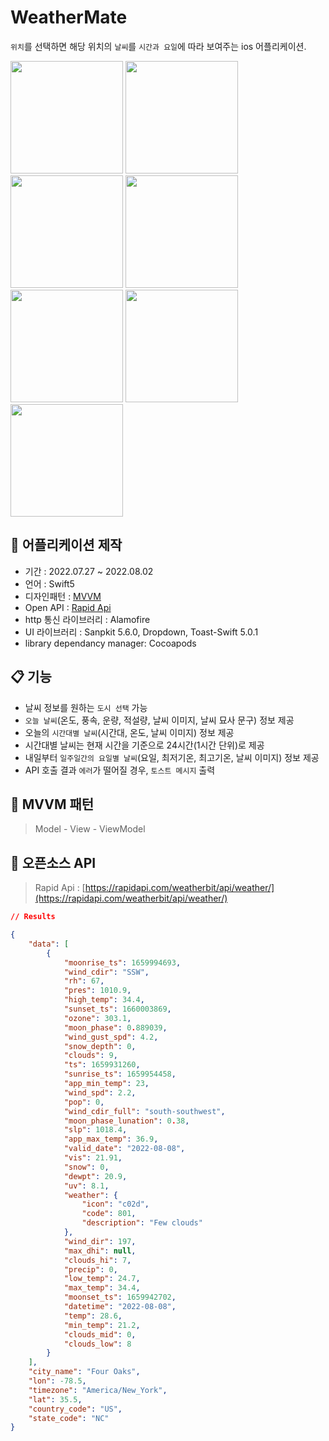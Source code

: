 # WeatherMate

`위치`를 선택하면 해당 위치의 `날씨`를 `시간과 요일`에 따라 보여주는 ios 어플리케이션.

<div>
    <span>
        <img src="https://user-images.githubusercontent.com/75922558/182289456-90c722f4-eaf0-472f-801f-df106c996a21.png" width="180"/>
    </span>
    <span>
        <img src="https://user-images.githubusercontent.com/75922558/182289474-fc466f99-8c76-495d-9eea-08bcaf116ca9.png" width="180"/>
    </span>
    <span>
        <img src="https://user-images.githubusercontent.com/75922558/182289477-cc7c0a37-655d-438b-8a10-fd1eb3a355f3.png" width="180"/>
    </span>
    <span>
        <img src="https://user-images.githubusercontent.com/75922558/182289480-30c1b409-7cd8-4454-aebb-8cab2818ec1b.png" width="180"/>
    </span>
    <span>
        <img src="https://user-images.githubusercontent.com/75922558/182289482-e50018d5-14f7-4836-9143-dfa733123c9f.png" width="180"/>
    </span>
    <span>
        <img src="https://user-images.githubusercontent.com/75922558/182289483-63eb1b5a-dbf1-4089-bed9-2ee247f62891.png" width="180"/>
    </span>
    <span>
        <img src="https://user-images.githubusercontent.com/75922558/182289485-7a13f30b-dcf8-4917-ad3a-49abf9b13760.png" width="180"/>
    </span>
</div>

## 🚀 어플리케이션 제작

- 기간 : 2022.07.27 ~ 2022.08.02
- 언어 : Swift5
- 디자인패턴 : [MVVM](#-mvvm-패턴)
- Open API : [Rapid Api](#-오픈소스-api)
- http 통신 라이브러리 : Alamofire
- UI 라이브러리 : Sanpkit 5.6.0, Dropdown, Toast-Swift 5.0.1
- library dependancy manager: Cocoapods

## 📋 기능

- 날씨 정보를 원하는 `도시 선택` 가능
- `오늘 날씨`(온도, 풍속, 운량, 적설량, 날씨 이미지, 날씨 묘사 문구) 정보 제공
- 오늘의 `시간대별 날씨`(시간대, 온도, 날씨 이미지) 정보 제공
- 시간대별 날씨는 현재 시간을 기준으로 24시간(1시간 단위)로 제공
- 내일부터 `일주일간의 요일별 날씨`(요일, 최저기온, 최고기온, 날씨 이미지) 정보 제공
- API 호출 결과 `에러`가 떨어질 경우, `토스트 메시지` 출력

## 📍 MVVM 패턴

> Model - View - ViewModel

<!-- ![WeatherMate_MVVM](https://user-images.githubusercontent.com/75922558/183399149-7f6c6536-46a0-4eb3-bc39-28da337f7874.png) !-->

## 📍 오픈소스 API

> Rapid Api : [https://rapidapi.com/weatherbit/api/weather/](https://rapidapi.com/weatherbit/api/weather/)

```json
// Results

{
	"data": [
		{
			"moonrise_ts": 1659994693,
			"wind_cdir": "SSW",
			"rh": 67,
			"pres": 1010.9,
			"high_temp": 34.4,
			"sunset_ts": 1660003869,
			"ozone": 303.1,
			"moon_phase": 0.889039,
			"wind_gust_spd": 4.2,
			"snow_depth": 0,
			"clouds": 9,
			"ts": 1659931260,
			"sunrise_ts": 1659954458,
			"app_min_temp": 23,
			"wind_spd": 2.2,
			"pop": 0,
			"wind_cdir_full": "south-southwest",
			"moon_phase_lunation": 0.38,
			"slp": 1018.4,
			"app_max_temp": 36.9,
			"valid_date": "2022-08-08",
			"vis": 21.91,
			"snow": 0,
			"dewpt": 20.9,
			"uv": 8.1,
			"weather": {
				"icon": "c02d",
				"code": 801,
				"description": "Few clouds"
			},
			"wind_dir": 197,
			"max_dhi": null,
			"clouds_hi": 7,
			"precip": 0,
			"low_temp": 24.7,
			"max_temp": 34.4,
			"moonset_ts": 1659942702,
			"datetime": "2022-08-08",
			"temp": 28.6,
			"min_temp": 21.2,
			"clouds_mid": 0,
			"clouds_low": 8
		}
	],
	"city_name": "Four Oaks",
	"lon": -78.5,
	"timezone": "America/New_York",
	"lat": 35.5,
	"country_code": "US",
	"state_code": "NC"
}
```
